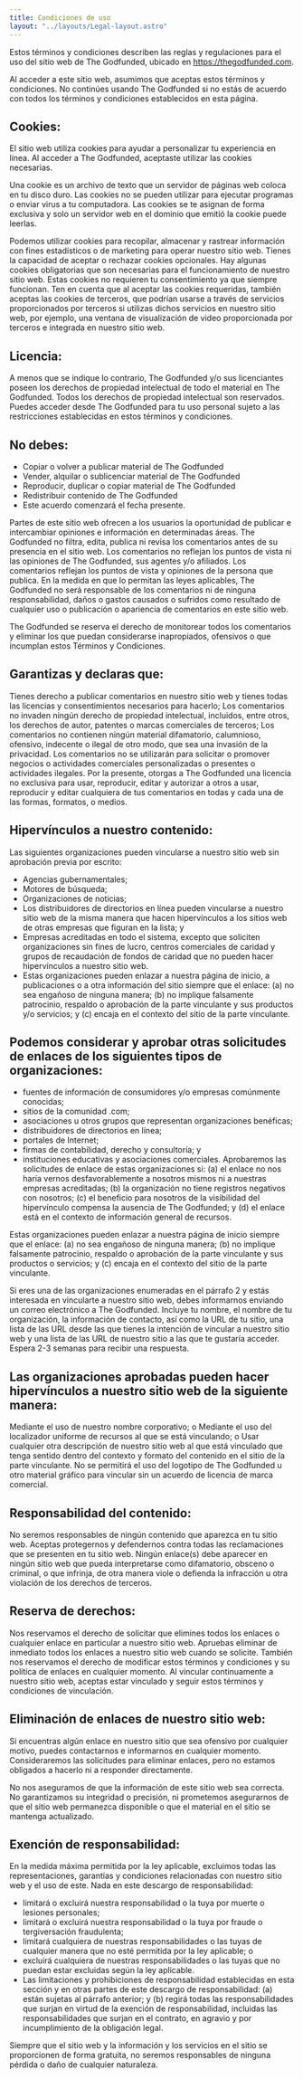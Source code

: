 ```yaml
---
title: Condiciones de uso
layout: "../layouts/Legal-layout.astro"
---
```


Estos términos y condiciones describen las reglas y regulaciones para el uso del sitio web de The Godfunded, ubicado en https://thegodfunded.com.

Al acceder a este sitio web, asumimos que aceptas estos términos y condiciones. No continúes usando The Godfunded si no estás de acuerdo con todos los términos y condiciones establecidos en esta página.

## Cookies:
El sitio web utiliza cookies para ayudar a personalizar tu experiencia en línea. Al acceder a The Godfunded, aceptaste utilizar las cookies necesarias.

Una cookie es un archivo de texto que un servidor de páginas web coloca en tu disco duro. Las cookies no se pueden utilizar para ejecutar programas o enviar virus a tu computadora. Las cookies se te asignan de forma exclusiva y solo un servidor web en el dominio que emitió la cookie puede leerlas.

Podemos utilizar cookies para recopilar, almacenar y rastrear información con fines estadísticos o de marketing para operar nuestro sitio web. Tienes la capacidad de aceptar o rechazar cookies opcionales. Hay algunas cookies obligatorias que son necesarias para el funcionamiento de nuestro sitio web. Estas cookies no requieren tu consentimiento ya que siempre funcionan. Ten en cuenta que al aceptar las cookies requeridas, también aceptas las cookies de terceros, que podrían usarse a través de servicios proporcionados por terceros si utilizas dichos servicios en nuestro sitio web, por ejemplo, una ventana de visualización de video proporcionada por terceros e integrada en nuestro sitio web.

## Licencia:
A menos que se indique lo contrario, The Godfunded y/o sus licenciantes poseen los derechos de propiedad intelectual de todo el material en The Godfunded. Todos los derechos de propiedad intelectual son reservados. Puedes acceder desde The Godfunded para tu uso personal sujeto a las restricciones establecidas en estos términos y condiciones.

## No debes:

- Copiar o volver a publicar material de The Godfunded
- Vender, alquilar o sublicenciar material de The Godfunded
- Reproducir, duplicar o copiar material de The Godfunded
- Redistribuir contenido de The Godfunded
- Este acuerdo comenzará el fecha presente.

Partes de este sitio web ofrecen a los usuarios la oportunidad de publicar e intercambiar opiniones e información en determinadas áreas. The Godfunded no filtra, edita, publica ni revisa los comentarios antes de su presencia en el sitio web. Los comentarios no reflejan los puntos de vista ni las opiniones de The Godfunded, sus agentes y/o afiliados. Los comentarios reflejan los puntos de vista y opiniones de la persona que publica. En la medida en que lo permitan las leyes aplicables, The Godfunded no será responsable de los comentarios ni de ninguna responsabilidad, daños o gastos causados ​​o sufridos como resultado de cualquier uso o publicación o apariencia de comentarios en este sitio web.

The Godfunded se reserva el derecho de monitorear todos los comentarios y eliminar los que puedan considerarse inapropiados, ofensivos o que incumplan estos Términos y Condiciones.

## Garantizas y declaras que:

Tienes derecho a publicar comentarios en nuestro sitio web y tienes todas las licencias y consentimientos necesarios para hacerlo;
Los comentarios no invaden ningún derecho de propiedad intelectual, incluidos, entre otros, los derechos de autor, patentes o marcas comerciales de terceros;
Los comentarios no contienen ningún material difamatorio, calumnioso, ofensivo, indecente o ilegal de otro modo, que sea una invasión de la privacidad.
Los comentarios no se utilizarán para solicitar o promover negocios o actividades comerciales personalizadas o presentes o actividades ilegales.
Por la presente, otorgas a The Godfunded una licencia no exclusiva para usar, reproducir, editar y autorizar a otros a usar, reproducir y editar cualquiera de tus comentarios en todas y cada una de las formas, formatos, o medios.

## Hipervínculos a nuestro contenido:
Las siguientes organizaciones pueden vincularse a nuestro sitio web sin aprobación previa por escrito:

- Agencias gubernamentales;
- Motores de búsqueda;
- Organizaciones de noticias;
- Los distribuidores de directorios en línea pueden vincularse a nuestro sitio web de la misma manera que hacen hipervínculos a los sitios web de otras empresas que figuran en la lista; y
- Empresas acreditadas en todo el sistema, excepto que soliciten organizaciones sin fines de lucro, centros comerciales de caridad y grupos de recaudación de fondos de caridad que no pueden hacer hipervínculos a nuestro sitio web.
- Estas organizaciones pueden enlazar a nuestra página de inicio, a publicaciones o a otra información del sitio siempre que el enlace: (a) no sea engañoso de ninguna manera; (b) no implique falsamente patrocinio, respaldo o aprobación de la parte vinculante y sus productos y/o servicios; y (c) encaja en el contexto del sitio de la parte vinculante.

## Podemos considerar y aprobar otras solicitudes de enlaces de los siguientes tipos de organizaciones:

- fuentes de información de consumidores y/o empresas comúnmente conocidas;
- sitios de la comunidad .com;
- asociaciones u otros grupos que representan organizaciones benéficas;
- distribuidores de directorios en línea;
- portales de Internet;
- firmas de contabilidad, derecho y consultoría; y
- instituciones educativas y asociaciones comerciales.
Aprobaremos las solicitudes de enlace de estas organizaciones si: (a) el enlace no nos haría vernos desfavorablemente a nosotros mismos ni a nuestras empresas acreditadas; (b) la organización no tiene registros negativos con nosotros; (c) el beneficio para nosotros de la visibilidad del hipervínculo compensa la ausencia de The Godfunded; y (d) el enlace está en el contexto de información general de recursos.

Estas organizaciones pueden enlazar a nuestra página de inicio siempre que el enlace: (a) no sea engañoso de ninguna manera; (b) no implique falsamente patrocinio, respaldo o aprobación de la parte vinculante y sus productos o servicios; y (c) encaja en el contexto del sitio de la parte vinculante.

Si eres una de las organizaciones enumeradas en el párrafo 2 y estás interesada en vincularte a nuestro sitio web, debes informarnos enviando un correo electrónico a The Godfunded. Incluye tu nombre, el nombre de tu organización, la información de contacto, así como la URL de tu sitio, una lista de las URL desde las que tienes la intención de vincular a nuestro sitio web y una lista de las URL de nuestro sitio a las que te gustaría acceder. Espera 2-3 semanas para recibir una respuesta.

## Las organizaciones aprobadas pueden hacer hipervínculos a nuestro sitio web de la siguiente manera:

Mediante el uso de nuestro nombre corporativo; o
Mediante el uso del localizador uniforme de recursos al que se está vinculando; o
Usar cualquier otra descripción de nuestro sitio web al que está vinculado que tenga sentido dentro del contexto y formato del contenido en el sitio de la parte vinculante.
No se permitirá el uso del logotipo de The Godfunded u otro material gráfico para vincular sin un acuerdo de licencia de marca comercial.

## Responsabilidad del contenido:
No seremos responsables de ningún contenido que aparezca en tu sitio web. Aceptas protegernos y defendernos contra todas las reclamaciones que se presenten en tu sitio web. Ningún enlace(s) debe aparecer en ningún sitio web que pueda interpretarse como difamatorio, obsceno o criminal, o que infrinja, de otra manera viole o defienda la infracción u otra violación de los derechos de terceros.

## Reserva de derechos:
Nos reservamos el derecho de solicitar que elimines todos los enlaces o cualquier enlace en particular a nuestro sitio web. Apruebas eliminar de inmediato todos los enlaces a nuestro sitio web cuando se solicite. También nos reservamos el derecho de modificar estos términos y condiciones y su política de enlaces en cualquier momento. Al vincular continuamente a nuestro sitio web, aceptas estar vinculado y seguir estos términos y condiciones de vinculación.

## Eliminación de enlaces de nuestro sitio web:
Si encuentras algún enlace en nuestro sitio que sea ofensivo por cualquier motivo, puedes contactarnos e informarnos en cualquier momento. Consideraremos las solicitudes para eliminar enlaces, pero no estamos obligados a hacerlo ni a responder directamente.

No nos aseguramos de que la información de este sitio web sea correcta. No garantizamos su integridad o precisión, ni prometemos asegurarnos de que el sitio web permanezca disponible o que el material en el sitio se mantenga actualizado.

## Exención de responsabilidad:
En la medida máxima permitida por la ley aplicable, excluimos todas las representaciones, garantías y condiciones relacionadas con nuestro sitio web y el uso de este. Nada en este descargo de responsabilidad:

- limitará o excluirá nuestra responsabilidad o la tuya por muerte o lesiones personales;
- limitará o excluirá nuestra responsabilidad o la tuya por fraude o tergiversación fraudulenta;
- limitará cualquiera de nuestras responsabilidades o las tuyas de cualquier manera que no esté permitida por la ley aplicable; o
- excluirá cualquiera de nuestras responsabilidades o las tuyas que no puedan estar excluidas según la ley aplicable.
- Las limitaciones y prohibiciones de responsabilidad establecidas en esta sección y en otras partes de este descargo de responsabilidad: (a) están sujetas al párrafo anterior; y (b) regirá todas las responsabilidades que surjan en virtud de la exención de responsabilidad, incluidas las responsabilidades que surjan en el contrato, en agravio y por incumplimiento de la obligación legal.

Siempre que el sitio web y la información y los servicios en el sitio se proporcionen de forma gratuita, no seremos responsables de ninguna pérdida o daño de cualquier naturaleza.